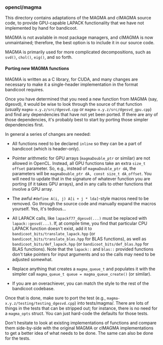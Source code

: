 ### opencl/magma

This directory contains adaptations of the MAGMA and clMAGMA source code, to
provide GPU-capable LAPACK functionality that we have not implemented by hand
for bandicoot.

MAGMA is not available in most package managers, and clMAGMA is now
unmaintained; therefore, the best option is to include it in our source code.

MAGMA is primarily used for more complicated decompositions, such as `svd()`,
`chol()`, `eig()`, and so forth.

#### Porting new MAGMA functions

MAGMA is written as a C library, for CUDA, and many changes are necessary to
make it a single-header implementation in the format bandicoot requires.

Once you have determined that you need a new function from MAGMA (say, dgesvd),
it would be wise to look through the source of that function (usually
`magma-x.y.z/src/dgesvd.cpp` or `magma-x.y.z/src/dgesvd_gpu.cpp`) and find any
dependencies that have not yet been ported.  If there are any of those
dependencies, it's probably best to start by porting those simpler dependencies
first.

In general a series of changes are needed:

 * All functions need to be declared `inline` so they can be a part of
   bandicoot (which is header-only).

 * Pointer arithmetic for GPU arrays (`magmaDouble_ptr` or similar) are not
   allowed in OpenCL.  Instead, all GPU functions take an extra `size_t offset`
   parameter.  So, e.g., instead of `magmaDouble_ptr dA`, the parameters will be
   `magmaDouble_ptr dA, const size_t dA_offset`.  You will need to update that
   in the signature of whatever function you are porting (if it takes GPU
   arrays), and in any calls to other functions that involve a GPU array.

 * The awful `#define A(i, j) A[i + j * lda]`-style macros need to be removed.
   Go through the source code and manually expand the macros yourself.  Yes,
   it's tedious...

 * All LAPACK calls, like `lapackf77_dgesvd(...)` must be replaced with
   `lapack::gesvd(...)`.  If, at compile time, you find that
   particular CPU LAPACK function doesn't exist, add it to
   `bandicoot_bits/translate_lapack.hpp` (or `bandicoot_bits/translate_blas.hpp`
   for BLAS functions), as well as `bandicoot_bits/def_lapack.hpp` (or
   `bandicoot_bits/def_blas.hpp` for BLAS functions).  Note that the `lapack::`
   and `blas::` provided functions don't take pointers for input arguments and
   so the calls may need to be adjusted somewhat.

 * Replace anything that creates a `magma_queue_t` and populates it with the
   simpler call `magma_queue_t queue = magma_queue_create()` (or similar).

 * If you are an overachiever, you can match the style to the rest of the
   bandicoot codebase.

Once that is done, make sure to port the test (e.g.,
`magma-x.y.z/testing/testing_dgesvd.cpp`) into tests/magma/.  There are lots of
things in the tests that can be stripped out; for instance, there is no need for
a `magma_opts` struct.  You can just hard-code the defaults for those tests.

Don't hesitate to look at existing implementations of functions and compare them
side-by-side with the original MAGMA or clMAGMA implementations to get a better
idea of what needs to be done.  The same can also be done for the tests.
